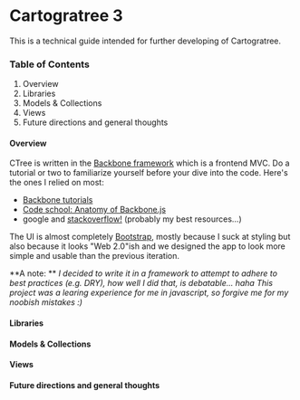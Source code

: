 # Cartogratree 3
This is a technical guide intended for further developing of Cartogratree. 

### Table of Contents
1. Overview
2. Libraries
3. Models & Collections
4. Views
5. Future directions and general thoughts

#### Overview
CTree is written in the [Backbone framework](http://backbonejs.org/) which is a frontend MVC. Do a tutorial or two to familiarize yourself before your dive into the code. 
Here's the ones I relied on most:
- [Backbone tutorials](http://backbonetutorials.com/organizing-backbone-using-modules/)
- [Code school: Anatomy of Backbone.js](https://www.codeschool.com/courses/anatomy-of-backbonejs)
- google and [stackoverflow!](http://stackoverflow.com/questions/tagged/backbone.js) (probably my best resources...)

The UI is almost completely [Bootstrap](http://getbootstrap.com/), mostly because I suck at styling but also because it looks "Web 2.0"ish and we designed the app to look 
more simple and usable than the previous iteration. 

<!-- I scrapped the code from the first iteration because we needed to integrate fusion table layers and make it extensible. Doing this with the old code would have been next to impossible. -->

**A note: **
*I decided to write it in a framework to attempt to adhere to best practices (e.g. DRY), how well I did that, is debatable... haha*
*This project was a learing experience for me in javascript, so forgive me for my noobish mistakes :)*

#### Libraries

#### Models & Collections

#### Views

#### Future directions and general thoughts